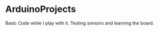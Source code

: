 ArduinoProjects
===============

Basic Code while I play with it.  Testing sensors and learning the board.
